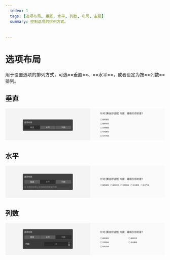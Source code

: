 ```yaml
---
  index: 1
  tags: [选项布局, 垂直, 水平, 列数, 布局, 主题]
  summary: 控制选项的排列方式。


---
```







# 选项布局

用于设置选项的排列方式，可选==垂直==、==水平==，或者设定为按==列数==排列。

## 垂直

<img src='../assets/01questionLayoutSetting/01optionLayout/vertical.png'>

## 水平

<img src='../assets/01questionLayoutSetting/01optionLayout/horizontal.png'>

## 列数

<img src='../assets/01questionLayoutSetting/01optionLayout/columns.png'>
